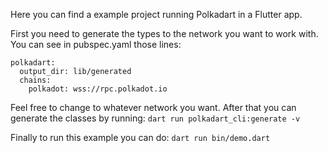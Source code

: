 Here you can find a example project running Polkadart in a Flutter app.

First you need to generate the types to the network you want to work with.
You can see in pubspec.yaml those lines:
```
polkadart:
  output_dir: lib/generated
  chains:
    polkadot: wss://rpc.polkadot.io
```

Feel free to change to whatever network you want. After that you can generate the classes by running:
`dart run polkadart_cli:generate -v`

Finally to run this example you can do:
`dart run bin/demo.dart`

